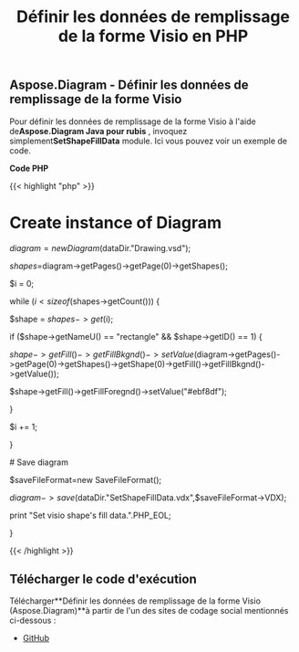 ﻿---
title: Définir les données de remplissage de la forme Visio en PHP
type: docs
weight: 130
url: /fr/java/set-visio-shape-s-fill-data-in-php/
---
## **Aspose.Diagram - Définir les données de remplissage de la forme Visio**
 Pour définir les données de remplissage de la forme Visio à l'aide de**Aspose.Diagram Java pour rubis** , invoquez simplement**SetShapeFillData** module. Ici vous pouvez voir un exemple de code.

**Code PHP**

{{< highlight "php" >}}

 # Create instance of Diagram

$diagram = new Diagram($dataDir."Drawing.vsd");

$shapes=$diagram->getPages()->getPage(0)->getShapes();

$i = 0;

while ($i<sizeof($shapes->getCount())) {

$shape = $shapes->get($i);

if ($shape->getNameU() == "rectangle" && $shape->getID() == 1) {

$shape->getFill()->getFillBkgnd()->setValue($diagram->getPages()->getPage(0)->getShapes()->getShape(0)->getFill()->getFillBkgnd()->getValue());

$shape->getFill()->getFillForegnd()->setValue("#ebf8df");

}

$i += 1;

}

\# Save diagram

$saveFileFormat=new SaveFileFormat();

$diagram->save($dataDir."SetShapeFillData.vdx",$saveFileFormat->VDX);

print "Set visio shape's fill data.".PHP_EOL;

}

{{< /highlight >}}
## **Télécharger le code d'exécution**
 Télécharger**Définir les données de remplissage de la forme Visio (Aspose.Diagram)**à partir de l'un des sites de codage social mentionnés ci-dessous :

- [GitHub](https://github.com/asposediagram/Aspose.Diagram-for-Java/blob/master/Plugins/Aspose_Diagram_Java_for_PHP/src/aspose/diagram/WorkingwithShapes/SetShapeFillData.php)
